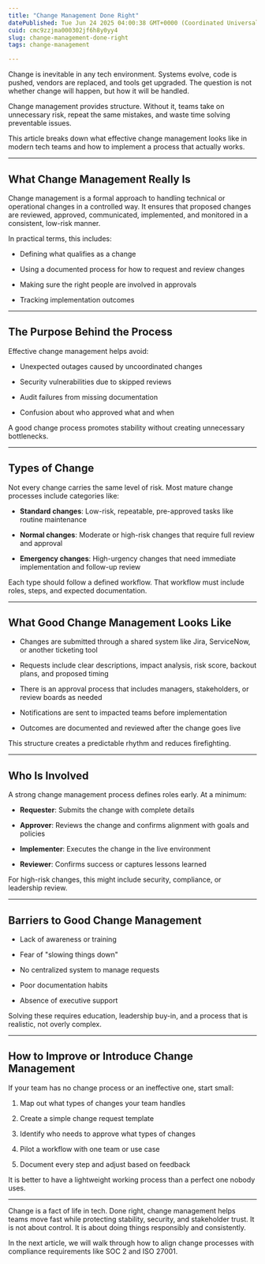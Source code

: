 ```yaml
---
title: "Change Management Done Right"
datePublished: Tue Jun 24 2025 04:00:38 GMT+0000 (Coordinated Universal Time)
cuid: cmc9zzjma000302jf6h8y0yy4
slug: change-management-done-right
tags: change-management

---
```


Change is inevitable in any tech environment. Systems evolve, code is pushed, vendors are replaced, and tools get upgraded. The question is not whether change will happen, but how it will be handled.

Change management provides structure. Without it, teams take on unnecessary risk, repeat the same mistakes, and waste time solving preventable issues.

This article breaks down what effective change management looks like in modern tech teams and how to implement a process that actually works.

---

## What Change Management Really Is

Change management is a formal approach to handling technical or operational changes in a controlled way. It ensures that proposed changes are reviewed, approved, communicated, implemented, and monitored in a consistent, low-risk manner.

In practical terms, this includes:

* Defining what qualifies as a change
    
* Using a documented process for how to request and review changes
    
* Making sure the right people are involved in approvals
    
* Tracking implementation outcomes
    

---

## The Purpose Behind the Process

Effective change management helps avoid:

* Unexpected outages caused by uncoordinated changes
    
* Security vulnerabilities due to skipped reviews
    
* Audit failures from missing documentation
    
* Confusion about who approved what and when
    

A good change process promotes stability without creating unnecessary bottlenecks.

---

## Types of Change

Not every change carries the same level of risk. Most mature change processes include categories like:

* **Standard changes**: Low-risk, repeatable, pre-approved tasks like routine maintenance
    
* **Normal changes**: Moderate or high-risk changes that require full review and approval
    
* **Emergency changes**: High-urgency changes that need immediate implementation and follow-up review
    

Each type should follow a defined workflow. That workflow must include roles, steps, and expected documentation.

---

## What Good Change Management Looks Like

* Changes are submitted through a shared system like Jira, ServiceNow, or another ticketing tool
    
* Requests include clear descriptions, impact analysis, risk score, backout plans, and proposed timing
    
* There is an approval process that includes managers, stakeholders, or review boards as needed
    
* Notifications are sent to impacted teams before implementation
    
* Outcomes are documented and reviewed after the change goes live
    

This structure creates a predictable rhythm and reduces firefighting.

---

## Who Is Involved

A strong change management process defines roles early. At a minimum:

* **Requester**: Submits the change with complete details
    
* **Approver**: Reviews the change and confirms alignment with goals and policies
    
* **Implementer**: Executes the change in the live environment
    
* **Reviewer**: Confirms success or captures lessons learned
    

For high-risk changes, this might include security, compliance, or leadership review.

---

## Barriers to Good Change Management

* Lack of awareness or training
    
* Fear of "slowing things down"
    
* No centralized system to manage requests
    
* Poor documentation habits
    
* Absence of executive support
    

Solving these requires education, leadership buy-in, and a process that is realistic, not overly complex.

---

## How to Improve or Introduce Change Management

If your team has no change process or an ineffective one, start small:

1. Map out what types of changes your team handles
    
2. Create a simple change request template
    
3. Identify who needs to approve what types of changes
    
4. Pilot a workflow with one team or use case
    
5. Document every step and adjust based on feedback
    

It is better to have a lightweight working process than a perfect one nobody uses.

---

Change is a fact of life in tech. Done right, change management helps teams move fast while protecting stability, security, and stakeholder trust. It is not about control. It is about doing things responsibly and consistently.

In the next article, we will walk through how to align change processes with compliance requirements like SOC 2 and ISO 27001.